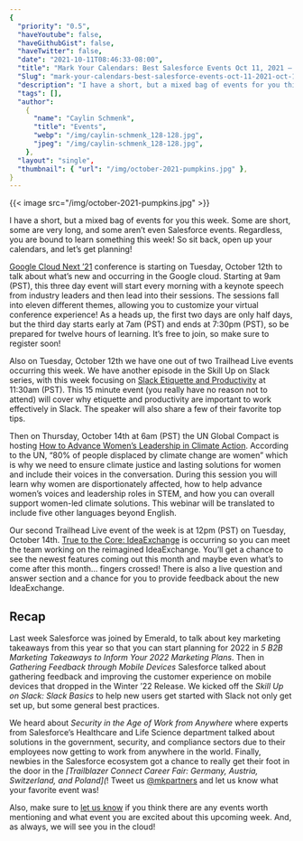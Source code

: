 ```yaml
---
{
  "priority": "0.5",
  "haveYoutube": false,
  "haveGithubGist": false,
  "haveTwitter": false,
  "date": "2021-10-11T08:46:33-08:00",
  "title": "Mark Your Calendars: Best Salesforce Events Oct 11, 2021 — Oct 15, 2021",
  "Slug": "mark-your-calendars-best-salesforce-events-oct-11-2021-oct-15-2021",
  "description": "I have a short, but a mixed bag of events for you this week. Some are short, some are very long, and some aren’t even Salesforce events…",
  "tags": [],
  "author":
    {
      "name": "Caylin Schmenk",
      "title": "Events",
      "webp": "/img/caylin-schmenk_128-128.jpg",
      "jpeg": "/img/caylin-schmenk_128-128.jpg",
    },
  "layout": "single",
  "thumbnail": { "url": "/img/october-2021-pumpkins.jpg" },
}
---
```


{{< image src="/img/october-2021-pumpkins.jpg" >}}

I have a short, but a mixed bag of events for you this week. Some are short, some are very long, and some aren’t even Salesforce events. Regardless, you are bound to learn something this week! So sit back, open up your calendars, and let’s get planning!

[Google Cloud Next ’21](https://cloud.withgoogle.com/next?utm_source=cloud_sfdc&utm_medium=email&utm_campaign=FY21-Q4-global-ES903-onlineevent-er-next-2021&utm_content=next-reg-email-2-member_level_partners&utm_term=-&mkt_tok=ODA4LUdKVy0zMTQAAAF_ZR5JEa6WV3MWEG-YJ7-EYWVffY-DDqDqaH_O1l8ATl4rQ5uP6kDqq1VH-nLFlcjol9pExyiLki7hGJrnTpio6-6-5MqDG2GK_jCgnhm5nCOxW2_a6Q) conference is starting on Tuesday, October 12th to talk about what’s new and occurring in the Google cloud. Starting at 9am (PST), this three day event will start every morning with a keynote speech from industry leaders and then lead into their sessions. The sessions fall into eleven different themes, allowing you to customize your virtual conference experience! As a heads up, the first two days are only half days, but the third day starts early at 7am (PST) and ends at 7:30pm (PST), so be prepared for twelve hours of learning. It’s free to join, so make sure to register soon!

Also on Tuesday, October 12th we have one out of two Trailhead Live events occurring this week. We have another episode in the Skill Up on Slack series, with this week focusing on [Slack Etiquette and Productivity](https://trailhead.salesforce.com/live/broadcasts/a2r3k000001dKJ7/skill-up-on-slack--slack-etiquette-and-productivity) at 11:30am (PST). This 15 minute event (you really have no reason not to attend) will cover why etiquette and productivity are important to work effectively in Slack. The speaker will also share a few of their favorite top tips.

Then on Thursday, October 14th at 6am (PST) the UN Global Compact is hosting [How to Advance Women’s Leadership in Climate Action](https://us02web.zoom.us/webinar/register/WN_DDhmVcVJTmy79PtFCpVI4Q). According to the UN, “80% of people displaced by climate change are women” which is why we need to ensure climate justice and lasting solutions for women and include their voices in the conversation. During this session you will learn why women are disportionately affected, how to help advance women’s voices and leadership roles in STEM, and how you can overall support women-led climate solutions. This webinar will be translated to include five other languages beyond English.

Our second Trailhead Live event of the week is at 12pm (PST) on Tuesday, October 14th. [True to the Core: IdeaExchange](https://trailhead.salesforce.com/live/broadcasts/a2r3k000001dKLm/true-to-the-core-live-ideaexchange) is occurring so you can meet the team working on the reimagined IdeaExchange. You’ll get a chance to see the newest features coming out this month and maybe even what’s to come after this month… fingers crossed! There is also a live question and answer section and a chance for you to provide feedback about the new IdeaExchange.

## Recap

Last week Salesforce was joined by Emerald, to talk about key marketing takeaways from this year so that you can start planning for 2022 in _5 B2B Marketing Takeaways to Inform Your 2022 Marketing Plans_. Then in _Gathering Feedback through Mobile Devices_ Salesforce talked about gathering feedback and improving the customer experience on mobile devices that dropped in the Winter ’22 Release. We kicked off the _Skill Up on Slack: Slack Basics_ to help new users get started with Slack not only get set up, but some general best practices.

We heard about _Security in the Age of Work from Anywhere_ where experts from Salesforce’s Healthcare and Life Science department talked about solutions in the government, security, and compliance sectors due to their employees now getting to work from anywhere in the world. Finally, newbies in the Salesforce ecosystem got a chance to really get their foot in the door in the _[Trailblazer Connect Career Fair: Germany, Austria, Switzerland, and Poland](_! Tweet us [@mkpartners](http://www.twitter.com/mkpartners) and let us know what your favorite event was!

Also, make sure to [let us know](https://appexchange.salesforce.com/appxConsultingListingDetail?listingId=a0N30000001gF9jEAE) if you think there are any events worth mentioning and what event you are excited about this upcoming week. And, as always, we will see you in the cloud!
